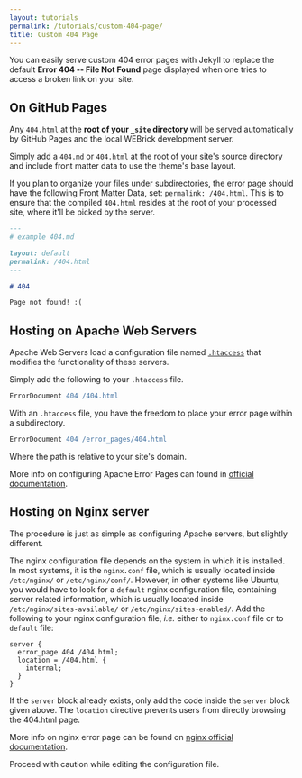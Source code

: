 ```yaml
---
layout: tutorials
permalink: /tutorials/custom-404-page/
title: Custom 404 Page
---
```


You can easily serve custom 404 error pages with Jekyll to replace the default **Error 404 -- File Not Found** page displayed when one tries to access a broken link on your site.

## On GitHub Pages

Any `404.html` at the **root of your `_site` directory** will be served automatically by GitHub Pages and the local WEBrick development server.

Simply add a `404.md` or `404.html` at the root of your site's source directory and include front matter data to use the theme's base layout.

If you plan to organize your files under subdirectories, the error page should have the following Front Matter Data, set: `permalink: /404.html`. This is to ensure that the compiled `404.html` resides at the root of your processed site, where it'll be picked by the server.

```markdown
---
# example 404.md

layout: default
permalink: /404.html
---

# 404

Page not found! :(
```

## Hosting on Apache Web Servers

Apache Web Servers load a configuration file named [`.htaccess`](http://www.htaccess-guide.com/) that modifies the functionality of these servers.

Simply add the following to your `.htaccess` file.

```apache
ErrorDocument 404 /404.html
```

With an `.htaccess` file, you have the freedom to place your error page within a subdirectory.

```apache
ErrorDocument 404 /error_pages/404.html
```

Where the path is relative to your site's domain.

More info on configuring Apache Error Pages can found in [official documentation](https://httpd.apache.org/docs/current/mod/core.html#errordocument).

## Hosting on Nginx server

The procedure is just as simple as configuring Apache servers, but slightly different.

The nginx configuration file depends on the system in which it is installed. In most systems, it is the `nginx.conf` file, which is usually located inside `/etc/nginx/` or `/etc/nginx/conf/`. However, in other systems like Ubuntu, you would have to look for a `default` nginx configuration file, containing server related information, which is usually located inside `/etc/nginx/sites-available/` or `/etc/nginx/sites-enabled/`. Add the following to your nginx configuration file, _i.e._ either to `nginx.conf` file or to `default` file:

```nginx
server {
  error_page 404 /404.html;
  location = /404.html {
    internal;
  }
}
```

If the `server` block already exists, only add the code inside the `server` block given above.
The `location` directive prevents users from directly browsing the 404.html page.

More info on nginx error page can be found on [nginx official documentation](http://nginx.org/en/docs/http/ngx_http_core_module.html#error_page).

<p class="note warning">
  Proceed with caution while editing the configuration file.
</p>
